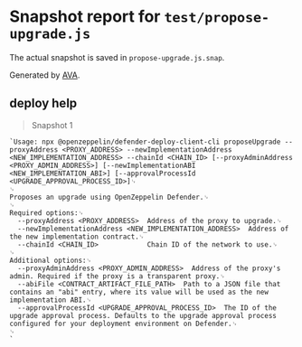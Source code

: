 # Snapshot report for `test/propose-upgrade.js`

The actual snapshot is saved in `propose-upgrade.js.snap`.

Generated by [AVA](https://avajs.dev).

## deploy help

> Snapshot 1

    `Usage: npx @openzeppelin/defender-deploy-client-cli proposeUpgrade --proxyAddress <PROXY_ADDRESS> --newImplementationAddress <NEW_IMPLEMENTATION_ADDRESS> --chainId <CHAIN_ID> [--proxyAdminAddress <PROXY_ADMIN_ADDRESS>] [--newImplementationABI <NEW_IMPLEMENTATION_ABI>] [--approvalProcessId <UPGRADE_APPROVAL_PROCESS_ID>]␊
    ␊
    Proposes an upgrade using OpenZeppelin Defender.␊
    ␊
    Required options:␊
      --proxyAddress <PROXY_ADDRESS>  Address of the proxy to upgrade.␊
      --newImplementationAddress <NEW_IMPLEMENTATION_ADDRESS>  Address of the new implementation contract.␊
      --chainId <CHAIN_ID>            Chain ID of the network to use.␊
    ␊
    Additional options:␊
      --proxyAdminAddress <PROXY_ADMIN_ADDRESS>  Address of the proxy's admin. Required if the proxy is a transparent proxy.␊
      --abiFile <CONTRACT_ARTIFACT_FILE_PATH>  Path to a JSON file that contains an "abi" entry, where its value will be used as the new implementation ABI.␊
      --approvalProcessId <UPGRADE_APPROVAL_PROCESS_ID>  The ID of the upgrade approval process. Defaults to the upgrade approval process configured for your deployment environment on Defender.␊
    ␊
    `
